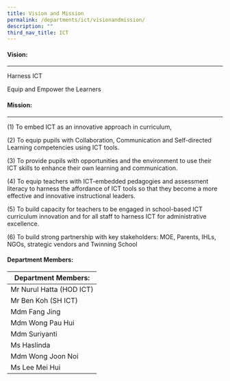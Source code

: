 ```yaml
---
title: Vision and Mission
permalink: /departments/ict/visionandmission/
description: ""
third_nav_title: ICT
---
```

#### Vision:
-------

Harness ICT

Equip and Empower the Learners

#### Mission:
--------

(1) To embed ICT as an innovative approach in curriculum,

  

(2) To equip pupils with Collaboration, Communication and Self-directed Learning competencies using ICT tools.

  

(3) To provide pupils with opportunities and the environment to use their ICT skills to enhance their own learning and communication.

  

(4) To equip teachers with ICT-embedded pedagogies and assessment literacy to harness the affordance of ICT tools so that they become a more effective and innovative instructional leaders.

  

(5) To build capacity for teachers to be engaged in school-based ICT curriculum innovation and for all staff to harness ICT for administrative excellence.

  

(6) To build strong partnership with key stakeholders: MOE, Parents, IHLs, NGOs, strategic vendors and Twinning School

#### Department Members:

| Department Members: |
|---|
| Mr Nurul Hatta (HOD ICT) |
| Mr Ben Koh (SH ICT) |
| Mdm Fang Jing |
| Mdm Wong Pau Hui |
| Mdm Suriyanti |
| Ms Haslinda |
| Mdm Wong Joon Noi |
| Ms Lee Mei Hui |